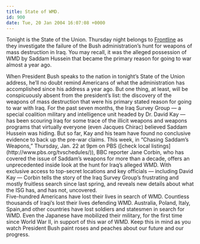 ```yaml
---
title: State of WMD.
id: 900
date: Tue, 20 Jan 2004 16:07:08 +0000
---
```


Tonight is the State of the Union. Thursday night belongs to [Frontline](http://www.pbs.org/wgbh/pages/frontline/) as they investigate the failure of the Bush administration’s hunt for weapons of mass destruction in Iraq. You may recall, it was the alleged possession of <span class="caps">WMD</span> by Saddam Hussein that became the primary reason for going to war almost a year ago.

<div class="quote">When President Bush speaks to the nation in tonight’s State of the Union address, he’ll no doubt remind Americans of what the administration has accomplished since his address a year ago. But one thing, at least, will be conspicuously absent from the president’s list: the discovery of the weapons of mass destruction that were his primary stated reason for going to war with Iraq.  
 For the past seven months, the Iraq Survey Group — a special coalition military and intelligence unit headed by Dr. David Kay — has been scouring Iraq for some trace of the illicit weapons and weapons programs that virtually everyone (even Jacques Chirac) believed Saddam Hussein was hiding. But so far, Kay and his team have found no conclusive evidence to back up the pre-war claims.  
 This week, in “Chasing Saddam’s Weapons,” Thursday, Jan. 22 at 9pm on <span class="caps">PBS</span> ([check local listings](http://www.pbs.org/tvschedules/)), <span class="caps">BBC</span> reporter Jane Corbin, who has covered the issue of Saddam’s weapons for more than a decade, offers an unprecedented inside look at the hunt for Iraq’s alleged WMD. With exclusive access to top-secret locations and key officials — including David Kay — Corbin tells the story of the Iraq Survey Group’s frustrating and mostly fruitless search since last spring, and reveals new details about what the <span class="caps">ISG</span> has, and has not, uncovered.</div>Five-hundred Americans have lost their lives in search of <span class="caps">WMD</span>. Countless thousands of Iraqi’s lost their lives defending <span class="caps">WMD</span>. Australia, Poland, Italy, Spain,and other countries have lost soldiers and statesmen in search for <span class="caps">WMD</span>. Even the Japanese have mobilized their military, for the first time since World War II, in support of this war of <span class="caps">WMD</span>. Keep this in mind as you watch President Bush paint roses and peaches about our future and our progress.


